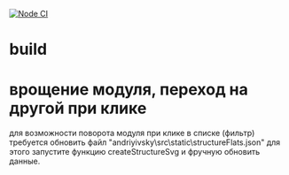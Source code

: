 [![Node CI](https://github.com/Alatr/build/workflows/Node%20CI/badge.svg)](https://github.com/Alatr/build/actions?query=workflow%3A%22Node+CI%22)
# build


# врощение модуля, переход на другой при клике
для возможности поворота модуля при клике в списке (фильтр) 
требуется обновить файл "andriyivsky\src\static\structureFlats.json"
для этого запустите функцию  createStructureSvg и фручную обновить данные.
